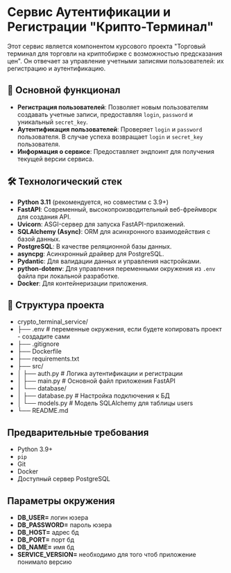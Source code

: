 # Сервис Аутентификации и Регистрации "Крипто-Терминал"

Этот сервис является компонентом курсового проекта "Торговый терминал для торговли на криптобирже с возможностью предсказания цен". Он отвечает за управление учетными записями пользователей: их регистрацию и аутентификацию.

## 🌟 Основной функционал

*   **Регистрация пользователей**: Позволяет новым пользователям создавать учетные записи, предоставляя `login`, `password` и уникальный `secret_key`.
*   **Аутентификация пользователей**: Проверяет `login` и `password` пользователя. В случае успеха возвращает `login` и `secret_key` пользователя.
*   **Информация о сервисе**: Предоставляет эндпоинт для получения текущей версии сервиса.


## 🛠️ Технологический стек

*   **Python 3.11** (рекомендуется, но совместим с 3.9+)
*   **FastAPI**: Современный, высокопроизводительный веб-фреймворк для создания API.
*   **Uvicorn**: ASGI-сервер для запуска FastAPI-приложений.
*   **SQLAlchemy (Async)**: ORM для асинхронного взаимодействия с базой данных.
*   **PostgreSQL**: В качестве реляционной базы данных.
*   **asyncpg**: Асинхронный драйвер для PostgreSQL.
*   **Pydantic**: Для валидации данных и управления настройками.
*   **python-dotenv**: Для управления переменными окружения из `.env` файла при локальной разработке.
*   **Docker**: Для контейнеризации приложения.

## 📁 Структура проекта

*   crypto_terminal_service/
*   ├── .env # переменные окружения, если будете копировать проект - создадите сами
*   ├── .gitignore
*   ├── Dockerfile
*   ├── requirements.txt
*   ├── src/
*   │  ├── auth.py # Логика аутентификации и регистрации
*   │  ├── main.py # Основной файл приложения FastAPI
*   │  └── database/
*   │    ├── database.py # Настройка подключения к БД
*   │    └── models.py # Модель SQLAlchemy для таблицы users
*   └── README.md 

## Предварительные требования

*   Python 3.9+
*   `pip`
*   Git
*   Docker
*   Доступный сервер PostgreSQL

## Параметры окружения

*   **DB_USER=** логин юзера
*   **DB_PASSWORD=** пароль юзера
*   **DB_HOST=** адрес бд
*   **DB_PORT=** порт бд
*   **DB_NAME=** имя бд
*   **SERVICE_VERSION=** необходимо для того чтоб приложение понимало версию

